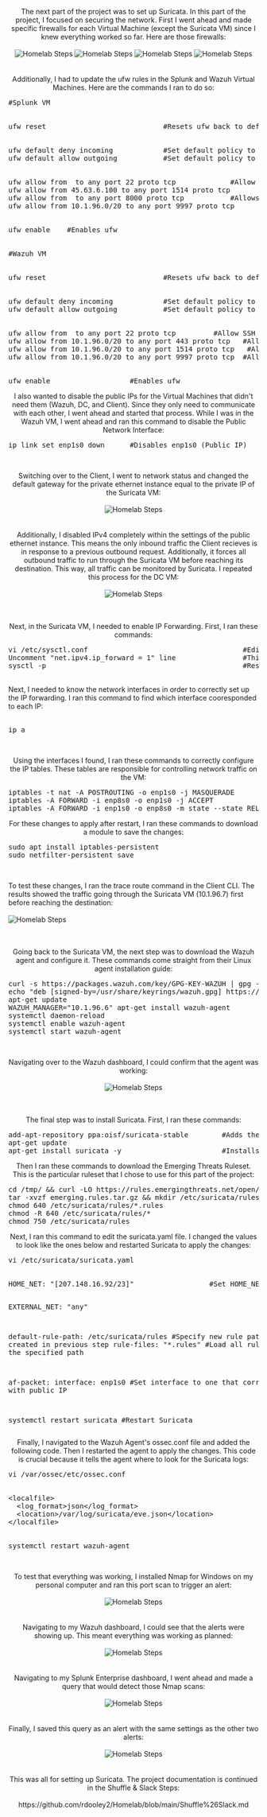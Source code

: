 <p align="center">
The next part of the project was to set up Suricata. In this part of the project, I focused on securing the network. First I went ahead and made specific firewalls for each Virtual Machine (except the Suricata VM) since I knew everything worked so far. Here are those firewalls:<br/><br />
<img src="https://i.imgur.com/z3Ks5Ah.png" alt="Homelab Steps">
<img src="https://i.imgur.com/mOszwI6.png" alt="Homelab Steps">
<img src="https://i.imgur.com/ChiqkAw.png" alt="Homelab Steps">
<img src="https://i.imgur.com/QJFnLZy.png" alt="Homelab Steps">
<br />
<br />
<br />
Additionally, I had to update the ufw rules in the Splunk and Wazuh Virtual Machines. Here are the commands I ran to do so:
<pre>
#Splunk VM 
<br/>
ufw reset                            #Resets ufw back to default
<br /> 
ufw default deny incoming            #Set default policy to deny all inbound traffic
ufw default allow outgoing           #Set default policy to deny all outbound traffic
<br /> 
ufw allow from <My_IP> to any port 22 proto tcp             #Allow SSH from my IP to Splunk 
ufw allow from 45.63.6.100 to any port 1514 proto tcp       #Allows Wazuh Dashboard to communicate with Wazuh Agents
ufw allow from <My_IP> to any port 8000 proto tcp           #Allows my IP address to access the Splunk Enterprise website on this port
ufw allow from 10.1.96.0/20 to any port 9997 proto tcp      #Allows Splunk Forwarder to send data to Splunk Enterprise
<br /> 
ufw enable    #Enables ufw
<br /> 
#Wazuh VM
<br /> 
ufw reset                            #Resets ufw back to default
<br />
ufw default deny incoming            #Set default policy to deny all inbound traffic
ufw default allow outgoing           #Set default policy to deny all outbound traffic
<br />
ufw allow from <My_IP> to any port 22 proto tcp         #Allow SSH from my IP to Splunk
ufw allow from 10.1.96.0/20 to any port 443 proto tcp   #Allows HTTP from any of the Private IPs to the Wazuh Dashboard 
ufw allow from 10.1.96.0/20 to any port 1514 proto tcp   #Allows Wazuh Dashboard to communicate with Wazuh Agents
ufw allow from 10.1.96.0/20 to any port 9997 proto tcp  #Allows Splunk Forwarder to send data to Splunk Enterprise
<br />
ufw enable                   #Enables ufw
</pre>
<p align="center">
I also wanted to disable the public IPs for the Virtual Machines that didn't need them (Wazuh, DC, and Client). Since they only need to communicate with each other, I went ahead and started that process. While I was in the Wazuh VM, I went ahead and ran this command to disable the Public Network Interface:
<pre>
ip link set enp1s0 down      #Disables enp1s0 (Public IP)
</pre>
<br />
<p align="center">
Switching over to the Client, I went to network status and changed the default gateway for the private ethernet instance equal to the private IP of the Suricata VM: <br/><br />
<img src="https://i.imgur.com/FaKBJoV.png" alt="Homelab Steps">
<br />
<br />
<br />
Additionally, I disabled IPv4 completely within the settings of the public ethernet instance. This means the only inbound traffic the Client recieves is in response to a previous outbound request. Additionally, it forces all outbound traffic to run through the Suricata VM before reaching its destination. This way, all traffic can be monitored by Suricata. I repeated this process for the DC VM: <br/><br />
<img src="https://i.imgur.com/CN5knZr.png" alt="Homelab Steps">
<br />
<br />
<br />
<p align="center">
Next, in the Suricata VM, I needed to enable IP Forwarding. First, I ran these commands:
<pre>
vi /etc/sysctl.conf                                     #Edit configuration file
Uncomment "net.ipv4.ip_forward = 1" line                #This variable allows IP Forwarding 
sysctl -p                                               #Restart to apply changes           
</pre>
<br />
Next, I needed to know the network interfaces in order to correctly set up the IP forwarding. I ran this command to find which interface cooresponded to each IP: <br/><br />
<pre>
ip a
</pre>
<br />
<p align="center">
Using the interfaces I found, I ran these commands to correctly configure the IP tables. These tables are responsible for controlling network traffic on the VM:
<pre>
iptables -t nat -A POSTROUTING -o enp1s0 -j MASQUERADE        #Hide Private IP (enp8s0) requests behind the Public IP counterpart (enp1s0)
iptables -A FORWARD -i enp8s0 -o enp1s0 -j ACCEPT                                                                  #Allow outbound traffic
iptables -A FORWARD -i enp1s0 -o enp8s0 -m state --state RELATED,ESTABLISHED -j ACCEPT                              #Allow inbound traffic
</pre>
<p align="center">
For these changes to apply after restart, I ran these commands to download a module to save the changes:
<pre>
sudo apt install iptables-persistent 
sudo netfilter-persistent save 
</pre>
<br />
<p align="center">

To test these changes, I ran the trace route command in the Client CLI. The results showed the traffic going through the Suricata VM (10.1.96.7) first before reaching the destination: <br/><br />
<img src="https://i.imgur.com/y4PVUhc.png" alt="Homelab Steps">
<br />
<br />
<br />
<p align="center">
Going back to the Suricata VM, the next step was to download the Wazuh agent and configure it. These commands come straight from their Linux agent installation guide:
<pre>
curl -s https://packages.wazuh.com/key/GPG-KEY-WAZUH | gpg --no-default-keyring --keyring gnupg-ring:/usr/share/keyrings/wazuh.gpg --import && chmod 644 /usr/share/keyrings/wazuh.gpg         #Installs the GPG key
echo "deb [signed-by=/usr/share/keyrings/wazuh.gpg] https://packages.wazuh.com/4.x/apt/ stable main" | tee -a /etc/apt/sources.list.d/wazuh.list                                          #Adds the Wazuh Repository
apt-get update
WAZUH_MANAGER="10.1.96.6" apt-get install wazuh-agent               #Installs the agent
systemctl daemon-reload                                             #Reloads daemon to apply changes 
systemctl enable wazuh-agent                                        #Enables the agent
systemctl start wazuh-agent                                         #Starts the agent
</pre>
<br />
<p align="center">
Navigating over to the Wazuh dashboard, I could confirm that the agent was working: <br/><br />
<img src="https://i.imgur.com/q1jPWUy.png" alt="Homelab Steps">
<br />
<br />
<br />
<p align="center">
The final step was to install Suricata. First, I ran these commands:
<pre>
add-apt-repository ppa:oisf/suricata-stable        #Adds the Suricata Repository
apt-get update 
apt-get install suricata -y                        #Installs Suricata
</pre>
<p align="center">
Then I ran these commands to download the Emerging Threats Ruleset. This is the particular ruleset that I chose to use for this part of the project:
<pre>
cd /tmp/ && curl -LO https://rules.emergingthreats.net/open/suricata-6.0.8/emerging.rules.tar.gz                           #Installs the Emerging Threats Ruleset
tar -xvzf emerging.rules.tar.gz && mkdir /etc/suricata/rules && mv rules/*.rules /etc/suricata/rules/                      #Makes a new directory and stores the ruleset there
chmod 640 /etc/suricata/rules/*.rules                                                                                      #Assigns correct permissions for the rules
chmod -R 640 /etc/suricata/rules/*
chmod 750 /etc/suricata/rules
</pre>
<p align="center">
Next, I ran this command to edit the suricata.yaml file. I changed the values to look like the ones below and restarted Suricata to apply the changes:
<pre>
vi /etc/suricata/suricata.yaml
<br/>  
HOME_NET: "[207.148.16.92/23]"                  #Set HOME_NET equal to the Suricata public IP
  
EXTERNAL_NET: "any"
  
default-rule-path: /etc/suricata/rules          #Specify new rule path I created in previous step
rule-files:
  "*.rules"                                     #Load all rules within the specified path

af-packet:
  interface: enp1s0                             #Set interface to one that correalates with public IP

systemctl restart suricata                      #Restart Suricata
</pre>
<p align="center">
Finally, I navigated to the Wazuh Agent's ossec.conf file and added the following code. Then I restarted the agent to apply the changes. This code is crucial because it tells the agent where to look for the Suricata logs:
<pre>
vi /var/ossec/etc/ossec.conf      
<br/>
&lt;localfile&gt;
  &lt;log_format&gt;json&lt;/log_format&gt;
  &lt;location&gt;/var/log/suricata/eve.json&lt;/location&gt;
&lt;/localfile&gt;
<br/>
systemctl restart wazuh-agent
</pre>
<br />
<p align="center">
To test that everything was working, I installed Nmap for Windows on my personal computer and ran this port scan to trigger an alert: <br/><br />
<img src="https://i.imgur.com/Bp6Wp0P.png" alt="Homelab Steps">
<br />
<br />
<br />
Navigating to my Wazuh dashboard, I could see that the alerts were showing up. This meant everything was working as planned: <br/><br />
<img src="https://i.imgur.com/ctgWYRw.png" alt="Homelab Steps">
<br />
<br />
<br />
Navigating to my Splunk Enterprise dashboard, I went ahead and made a query that would detect those Nmap scans: <br/><br />
<img src="https://i.imgur.com/HjMQ4Kf.png" alt="Homelab Steps">
<br />
<br />
<br />
Finally, I saved this query as an alert with the same settings as the other two alerts: <br/><br />
<img src="https://i.imgur.com/j5a2Sl5.png" alt="Homelab Steps">
<br />
<br />
<br />
This was all for setting up Suricata. The project documentation is continued in the Shuffle & Slack Steps: <br/><br />
https://github.com/rdooley2/Homelab/blob/main/Shuffle%26Slack.md

